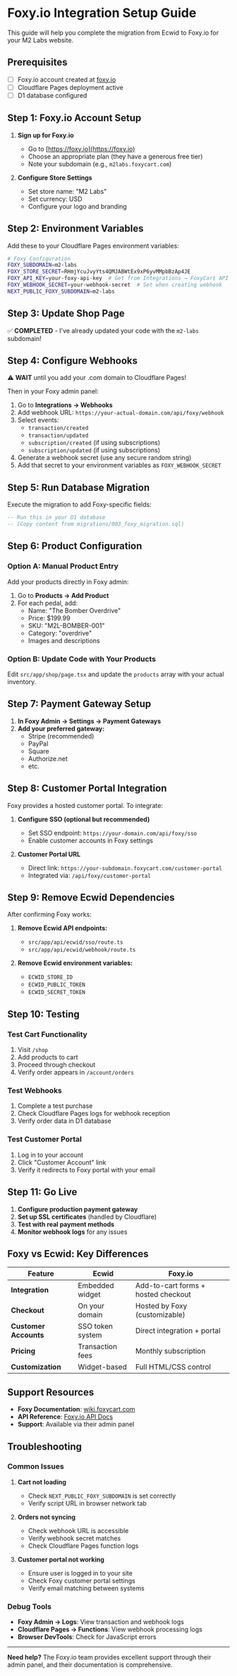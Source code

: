# Foxy.io Integration Setup Guide

This guide will help you complete the migration from Ecwid to Foxy.io for your M2 Labs website.

## Prerequisites

- [ ] Foxy.io account created at [foxy.io](https://foxy.io)
- [ ] Cloudflare Pages deployment active
- [ ] D1 database configured

## Step 1: Foxy.io Account Setup

1. **Sign up for Foxy.io**
   - Go to [https://foxy.io](https://foxy.io)
   - Choose an appropriate plan (they have a generous free tier)
   - Note your subdomain (e.g., `m2labs.foxycart.com`)

2. **Configure Store Settings**
   - Set store name: "M2 Labs"
   - Set currency: USD
   - Configure your logo and branding

## Step 2: Environment Variables

Add these to your Cloudflare Pages environment variables:

```bash
# Foxy Configuration
FOXY_SUBDOMAIN=m2-labs
FOXY_STORE_SECRET=RHmjYcuJvyYts4QMJABWtEx9xP6yvMMpbBzAp4JE
FOXY_API_KEY=your-foxy-api-key  # Get from Integrations → FoxyCart API
FOXY_WEBHOOK_SECRET=your-webhook-secret  # Set when creating webhook
NEXT_PUBLIC_FOXY_SUBDOMAIN=m2-labs
```

## Step 3: Update Shop Page

✅ **COMPLETED** - I've already updated your code with the `m2-labs` subdomain!

## Step 4: Configure Webhooks

⚠️ **WAIT** until you add your .com domain to Cloudflare Pages!

Then in your Foxy admin panel:

1. Go to **Integrations → Webhooks**
2. Add webhook URL: `https://your-actual-domain.com/api/foxy/webhook`
3. Select events:
   - `transaction/created`
   - `transaction/updated`
   - `subscription/created` (if using subscriptions)
   - `subscription/updated` (if using subscriptions)
4. Generate a webhook secret (use any secure random string)
5. Add that secret to your environment variables as `FOXY_WEBHOOK_SECRET`

## Step 5: Run Database Migration

Execute the migration to add Foxy-specific fields:

```sql
-- Run this in your D1 database
-- (Copy content from migrations/003_foxy_migration.sql)
```

## Step 6: Product Configuration

### Option A: Manual Product Entry
Add your products directly in Foxy admin:

1. Go to **Products → Add Product**
2. For each pedal, add:
   - Name: "The Bomber Overdrive"
   - Price: $199.99
   - SKU: "M2L-BOMBER-001"
   - Category: "overdrive"
   - Images and descriptions

### Option B: Update Code with Your Products
Edit `src/app/shop/page.tsx` and update the `products` array with your actual inventory.

## Step 7: Payment Gateway Setup

1. **In Foxy Admin → Settings → Payment Gateways**
2. **Add your preferred gateway:**
   - Stripe (recommended)
   - PayPal
   - Square
   - Authorize.net
   - etc.

## Step 8: Customer Portal Integration

Foxy provides a hosted customer portal. To integrate:

1. **Configure SSO (optional but recommended)**
   - Set SSO endpoint: `https://your-domain.com/api/foxy/sso`
   - Enable customer accounts in Foxy settings

2. **Customer Portal URL**
   - Direct link: `https://your-subdomain.foxycart.com/customer-portal`
   - Integrated via: `/api/foxy/customer-portal`

## Step 9: Remove Ecwid Dependencies

After confirming Foxy works:

1. **Remove Ecwid API endpoints:**
   - `src/app/api/ecwid/sso/route.ts`
   - `src/app/api/ecwid/webhook/route.ts`

2. **Remove Ecwid environment variables:**
   - `ECWID_STORE_ID`
   - `ECWID_PUBLIC_TOKEN`
   - `ECWID_SECRET_TOKEN`

## Step 10: Testing

### Test Cart Functionality
1. Visit `/shop`
2. Add products to cart
3. Proceed through checkout
4. Verify order appears in `/account/orders`

### Test Webhooks
1. Complete a test purchase
2. Check Cloudflare Pages logs for webhook reception
3. Verify order data in D1 database

### Test Customer Portal
1. Log in to your account
2. Click "Customer Account" link
3. Verify it redirects to Foxy portal with your email

## Step 11: Go Live

1. **Configure production payment gateway**
2. **Set up SSL certificates** (handled by Cloudflare)
3. **Test with real payment methods**
4. **Monitor webhook logs** for any issues

## Foxy vs Ecwid: Key Differences

| Feature | Ecwid | Foxy.io |
|---------|--------|---------|
| **Integration** | Embedded widget | Add-to-cart forms + hosted checkout |
| **Checkout** | On your domain | Hosted by Foxy (customizable) |
| **Customer Accounts** | SSO token system | Direct integration + portal |
| **Pricing** | Transaction fees | Monthly subscription |
| **Customization** | Widget-based | Full HTML/CSS control |

## Support Resources

- **Foxy Documentation**: [wiki.foxycart.com](https://wiki.foxycart.com)
- **API Reference**: [Foxy.io API Docs](https://foxy.io/docs)
- **Support**: Available via their admin panel

## Troubleshooting

### Common Issues

1. **Cart not loading**
   - Check `NEXT_PUBLIC_FOXY_SUBDOMAIN` is set correctly
   - Verify script URL in browser network tab

2. **Orders not syncing**
   - Check webhook URL is accessible
   - Verify webhook secret matches
   - Check Cloudflare Pages function logs

3. **Customer portal not working**
   - Ensure user is logged in to your site
   - Check Foxy customer portal settings
   - Verify email matching between systems

### Debug Tools

- **Foxy Admin → Logs**: View transaction and webhook logs
- **Cloudflare Pages → Functions**: View webhook processing logs
- **Browser DevTools**: Check for JavaScript errors

---

**Need help?** The Foxy.io team provides excellent support through their admin panel, and their documentation is comprehensive.
